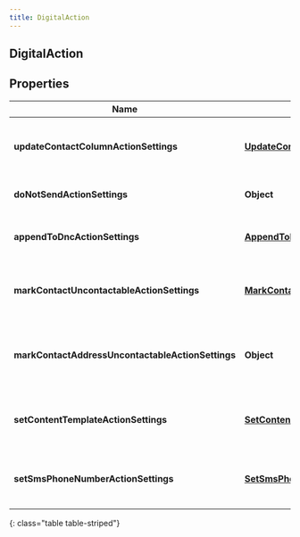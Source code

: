 ```yaml
---
title: DigitalAction
---
```

## DigitalAction


## Properties

| Name | Type | Description | Notes |
| ------------ | ------------- | ------------- | ------------- |
| **updateContactColumnActionSettings** | <!----><!---->[**UpdateContactColumnActionSettings**](UpdateContactColumnActionSettings.html)<!----> | The settings for an 'update contact column' action. |  [optional] |
| **doNotSendActionSettings** | <!----><!---->**Object**<!----> | The settings for a 'do not send' action. |  [optional] |
| **appendToDncActionSettings** | <!----><!---->[**AppendToDncActionSettings**](AppendToDncActionSettings.html)<!----> | The settings for an 'Append to DNC' action. |  [optional] |
| **markContactUncontactableActionSettings** | <!----><!---->[**MarkContactUncontactableActionSettings**](MarkContactUncontactableActionSettings.html)<!----> | The settings for a 'mark contact uncontactable' action. |  [optional] |
| **markContactAddressUncontactableActionSettings** | <!----><!---->**Object**<!----> | The settings for an 'mark contact address uncontactable' action. |  [optional] |
| **setContentTemplateActionSettings** | <!----><!---->[**SetContentTemplateActionSettings**](SetContentTemplateActionSettings.html)<!----> | The settings for a 'Set content template' action. |  [optional] |
| **setSmsPhoneNumberActionSettings** | <!----><!---->[**SetSmsPhoneNumberActionSettings**](SetSmsPhoneNumberActionSettings.html)<!----> | The settings for a 'set sms phone number' action. |  [optional] |
{: class="table table-striped"}



